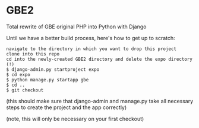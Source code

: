 GBE2
====

Total rewrite of GBE original PHP into Python with Django


Until we have a better build process, here's how to get up to scratch:

    navigate to the directory in which you want to drop this project
    clone into this repo
    cd into the newly-created GBE2 directory and delete the expo directory (!)
    $ django-admin.py startproject expo
    $ cd expo
    $ python manage.py startapp gbe
    $ cd ..
    $ git checkout

(this should make sure that django-admin and manage.py take all necessary steps to create the project and the app correctly)

(note, this will only be necessary on your first checkout)  
